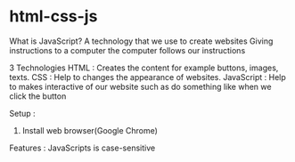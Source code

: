 # html-css-js
What is JavaScript?
    A technology that we use to create websites
    Giving instructions to a computer
    the computer follows our instructions

3 Technologies
    HTML : Creates the content for example buttons, images, texts.
    CSS : Help to changes the appearance of websites.
    JavaScript : Help to makes interactive of our website such as do something like when we click the button

Setup :
1. Install web browser(Google Chrome)



Features :
JavaScripts is case-sensitive

